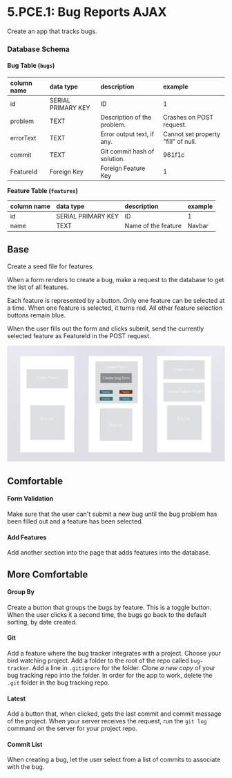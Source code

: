 # 5.PCE.1: Bug Reports AJAX

Create an app that tracks bugs.

### Database Schema

#### Bug Table \(`bugs`\)

| column name | data type | description | example |
| :--- | :--- | :--- | :--- |
| id | SERIAL PRIMARY KEY | ID | 1 |
| problem | TEXT | Description of the problem. | Crashes on POST request. |
| errorText | TEXT | Error output text, if any. | Cannot set property "fill" of null. |
| commit | TEXT | Git commit hash of solution. | 961f1c |
| FeatureId | Foreign Key | Foreign Feature Key | 1 |

**Feature Table \(`features`\)**

| column name | data type | description | example |
| :--- | :--- | :--- | :--- |
| id | SERIAL PRIMARY KEY | ID | 1 |
| name | TEXT | Name of the feature | Navbar |

## Base

Create a seed file for features.

When a form renders to create a bug, make a request to the database to get the list of all features.

Each feature is represented by a button. Only one feature can be selected at a time. When one feature is selected, it turns red. All other feature selection buttons remain blue.

When the user fills out the form and clicks submit, send the currently selected feature as FeatureId in the POST request.

![](../../.gitbook/assets/bug-trackk.jpeg)

## Comfortable

#### Form Validation

Make sure that the user can't submit a new bug until the bug problem has been filled out and a feature has been selected.

#### Add Features

Add another section into the page that adds features into the database.

## More Comfortable

#### Group By

Create a button that groups the bugs by feature. This is a toggle button. When the user clicks it a second time, the bugs go back to the default sorting, by date created.

#### Git

Add a feature where the bug tracker integrates with a project. Choose your bird watching project. Add a folder to the root of the repo called `bug-tracker`. Add a line in `.gitignore` for the folder. Clone _a new copy_ of your bug tracking repo into the folder. In order for the app to work, delete the `.git` folder in the bug tracking repo.

#### Latest

Add a button that, when clicked, gets the last commit and commit message of the project. When your server receives the request, run the `git log` command on the server for your project repo.

#### Commit List

When creating a bug, let the user select from a list of commits to associate with the bug.

